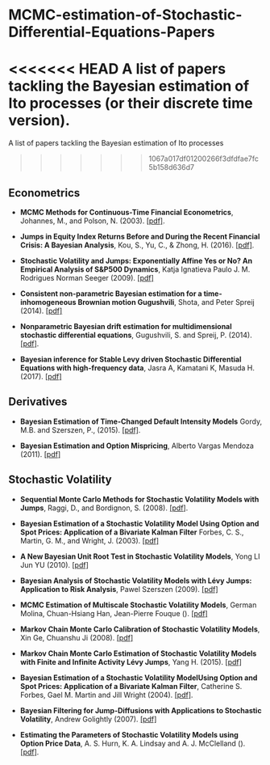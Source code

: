 # MCMC-estimation-of-Stochastic-Differential-Equations-Papers
<<<<<<< HEAD
A list of papers tackling the Bayesian estimation of Ito processes (or their discrete time version).
=======

A list of papers tackling the Bayesian estimation of Ito processes
>>>>>>> 1067a017df01200266f3dfdfae7fc5b158d636d7


## Econometrics

- **MCMC Methods for Continuous-Time Financial Econometrics**, Johannes, M., and Polson, N. (2003). [[pdf]](http://citeseerx.ist.psu.edu/viewdoc/download?doi=10.1.1.335.5232&rep=rep1&type=pdf).

- **Jumps in Equity Index Returns Before and During the Recent Financial Crisis: A Bayesian Analysis**, Kou, S., Yu, C., & Zhong, H. (2016). [[pdf]](https://rmi.nus.edu.sg/about-us/profile/stevenkou/files/KouYuZhongMS2017.pdf).

- **Stochastic Volatility and Jumps: Exponentially Affine Yes or No? An Empirical Analysis of S&P500 Dynamics**, Katja Ignatieva Paulo J. M. Rodrigues Norman Seeger (2009). [[pdf]](https://papers.ssrn.com/sol3/Delivery.cfm/SSRN_ID1410200_code495537.pdf?abstractid=1363959&mirid=1)

- **Consistent non-parametric Bayesian estimation for a time-inhomogeneous Brownian motion Gugushvili**, Shota, and Peter Spreij (2014). [[pdf]](https://arxiv.org/pdf/1304.6536.pdf)

- **Nonparametric Bayesian drift estimation for multidimensional stochastic differential equations**, Gugushvili, S. and Spreij, P. (2014). [[pdf]](https://arxiv.org/pdf/1206.4981.pdf).

- **Bayesian inference for Stable Levy driven Stochastic Differential Equations with high-frequency data**, Jasra A, Kamatani K, Masuda H. (2017). [[pdf]](https://arxiv.org/pdf/1509.05305.pdf)

## Derivatives

- **Bayesian Estimation of Time-Changed Default Intensity Models** Gordy, M.B. and Szerszen, P., (2015). [[pdf]](https://pdfs.semanticscholar.org/7ff9/b67151dd8a2cbe1cb76aa6649666a057df62.pdf).

- **Bayesian Estimation and Option Mispricing**, Alberto Vargas Mendoza (2011). [[pdf]](http://economics.mit.edu/files/7397)

## Stochastic Volatility

- **Sequential Monte Carlo Methods for Stochastic Volatility Models with Jumps**, Raggi, D., and Bordignon, S. (2008). [[pdf]](https://www.researchgate.net/profile/Davide_Raggi/publication/252289606_Sequential_Monte_Carlo_Methods_for_Stochastic_Volatility_Models_with_Jumps/links/0c96052a9b537acf4c000000.pdf).

- **Bayesian Estimation of a Stochastic Volatility Model Using Option and Spot Prices: Application of a Bivariate Kalman Filter** Forbes, C. S., Martin, G. M., and Wright, J. (2003). [[pdf]](http://wwwdocs.fce.unsw.edu.au/fce/Research/ResearchMicrosites/CAER/WorkshopPapers/BayesianEcon/BEW03.pdf)

- **A New Bayesian Unit Root Test in Stochastic Volatility Models**, Yong LI Jun YU (2010). [[pdf]](https://mercury.smu.edu.sg/rsrchpubupload/17839/14_2012_ANewBayesianUnitRootTestinStochasticVolatilityModels.pdf)

- **Bayesian Analysis of Stochastic Volatility Models with Lévy Jumps: Application to Risk Analysis**, Pawel Szerszen (2009). [[pdf]](https://www.federalreserve.gov/pubs/feds/2009/200940/200940pap.pdf)

- **MCMC Estimation of Multiscale Stochastic Volatility Models**, German Molina, Chuan-Hsiang Han, Jean-Pierre Fouque (). [[pdf]](http://citeseerx.ist.psu.edu/viewdoc/download?doi=10.1.1.333.2343&rep=rep1&type=pdf)

- **Markov Chain Monte Carlo Calibration of Stochastic Volatility Models**, Xin Ge,  Chuanshu Ji (2008). [[pdf]](http://www.smartquant.com/references/MonteCarlo/mc8.pdf)

- **Markov Chain Monte Carlo Estimation of Stochastic Volatility Models with Finite and Infinite Activity Lévy Jumps**, Yang H. (2015). [[pdf]](http://www.hpcfinance.eu/sites/www.hpcfinance.eu/files/yang_1331.pdf)

- **Bayesian Estimation of a Stochastic Volatility ModelUsing Option and Spot Prices: Application of a Bivariate Kalman Filter**, Catherine S. Forbes, Gael M. Martin and Jill Wright (2004). [[pdf]](http://www.buseco.monash.edu.au/ebs/pubs/wpapers/2003/wp17-03.pdf).

- **Bayesian Filtering for Jump-Diffusions with Applications to Stochastic Volatility**, Andrew Golightly (2007). [[pdf]](http://people.bordeaux.inria.fr/pierre.delmoral/bayesian-filtering-volatility-G.pdf)

- **Estimating the Parameters of Stochastic Volatility Models using Option Price Data**, A. S. Hurn, K. A. Lindsay and A. J. McClelland (). [[pdf]](http://www.ncer.edu.au/papers/documents/WP87.pdf).
